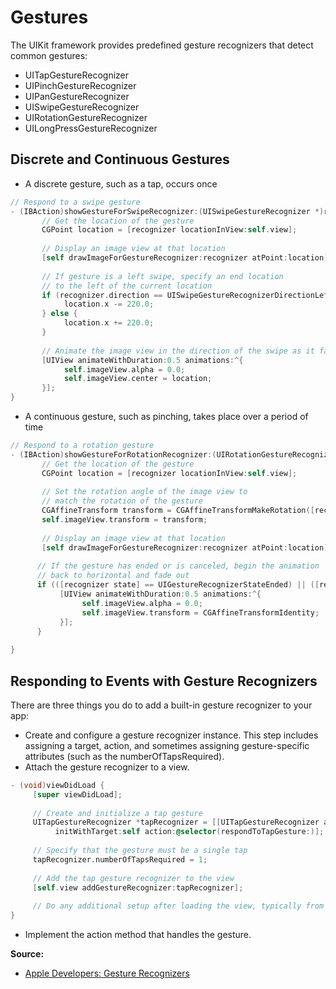 # Gestures
The UIKit framework provides predefined gesture recognizers that detect common gestures:
* UITapGestureRecognizer
* UIPinchGestureRecognizer
* UIPanGestureRecognizer
* UISwipeGestureRecognizer
* UIRotationGestureRecognizer
* UILongPressGestureRecognizer

## Discrete and Continuous Gestures
* A discrete gesture, such as a tap, occurs once
```objectivec
// Respond to a swipe gesture
- (IBAction)showGestureForSwipeRecognizer:(UISwipeGestureRecognizer *)recognizer {
       // Get the location of the gesture
       CGPoint location = [recognizer locationInView:self.view];
 
       // Display an image view at that location
       [self drawImageForGestureRecognizer:recognizer atPoint:location];
 
       // If gesture is a left swipe, specify an end location
       // to the left of the current location
       if (recognizer.direction == UISwipeGestureRecognizerDirectionLeft) {
            location.x -= 220.0;
       } else {
            location.x += 220.0;
       }
 
       // Animate the image view in the direction of the swipe as it fades out
       [UIView animateWithDuration:0.5 animations:^{
            self.imageView.alpha = 0.0;
            self.imageView.center = location;
       }];
}
```
* A continuous gesture, such as pinching, takes place over a period of time
```objectivec
// Respond to a rotation gesture
- (IBAction)showGestureForRotationRecognizer:(UIRotationGestureRecognizer *)recognizer {
       // Get the location of the gesture
       CGPoint location = [recognizer locationInView:self.view];
 
       // Set the rotation angle of the image view to
       // match the rotation of the gesture
       CGAffineTransform transform = CGAffineTransformMakeRotation([recognizer rotation]);
       self.imageView.transform = transform;
 
       // Display an image view at that location
       [self drawImageForGestureRecognizer:recognizer atPoint:location];
 
      // If the gesture has ended or is canceled, begin the animation
      // back to horizontal and fade out
      if (([recognizer state] == UIGestureRecognizerStateEnded) || ([recognizer state] == UIGestureRecognizerStateCancelled)) {
           [UIView animateWithDuration:0.5 animations:^{
                self.imageView.alpha = 0.0;
                self.imageView.transform = CGAffineTransformIdentity;
           }];
      }
 
}
```

## Responding to Events with Gesture Recognizers
There are three things you do to add a built-in gesture recognizer to your app:
* Create and configure a gesture recognizer instance.
This step includes assigning a target, action, and sometimes assigning gesture-specific attributes (such as the numberOfTapsRequired).
* Attach the gesture recognizer to a view.
```objectivec
- (void)viewDidLoad {
     [super viewDidLoad];
 
     // Create and initialize a tap gesture
     UITapGestureRecognizer *tapRecognizer = [[UITapGestureRecognizer alloc]
          initWithTarget:self action:@selector(respondToTapGesture:)];
 
     // Specify that the gesture must be a single tap
     tapRecognizer.numberOfTapsRequired = 1;
 
     // Add the tap gesture recognizer to the view
     [self.view addGestureRecognizer:tapRecognizer];
 
     // Do any additional setup after loading the view, typically from a nib
}
```
* Implement the action method that handles the gesture.


**Source:**
* [Apple Developers: Gesture Recognizers](https://developer.apple.com/library/prerelease/watchos/documentation/EventHandling/Conceptual/EventHandlingiPhoneOS/GestureRecognizer_basics/GestureRecognizer_basics.html#//apple_ref/doc/uid/TP40009541-CH2-SW2)
